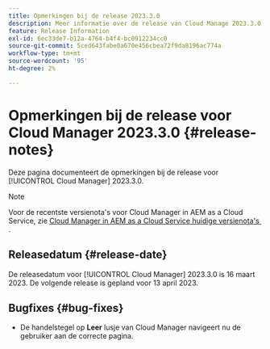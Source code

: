 ```yaml
---
title: Opmerkingen bij de release 2023.3.0
description: Meer informatie over de release van Cloud Manage 2023.3.0.
feature: Release Information
exl-id: 6ec33de7-b12a-4764-b4f4-bc0912234cc0
source-git-commit: 5ced643fabe0a670e456cbea72f9da8196ac774a
workflow-type: tm+mt
source-wordcount: '95'
ht-degree: 2%

---
```


# Opmerkingen bij de release voor Cloud Manager 2023.3.0 {#release-notes}

Deze pagina documenteert de opmerkingen bij de release voor [!UICONTROL Cloud Manager] 2023.3.0.

>[!NOTE]
>
>Voor de recentste versienota&#39;s voor Cloud Manager in AEM as a Cloud Service, zie [&#x200B; Cloud Manager in AEM as a Cloud Service huidige versienota&#39;s &#x200B;](https://experienceleague.adobe.com/nl/docs/experience-manager-cloud-service/content/release-notes/cloud-manager/current).

## Releasedatum {#release-date}

De releasedatum voor [!UICONTROL Cloud Manager] 2023.3.0 is 16 maart 2023. De volgende release is gepland voor 13 april 2023.

## Bugfixes {#bug-fixes}

* De handelstegel op **Leer** lusje van Cloud Manager navigeert nu de gebruiker aan de correcte pagina.
